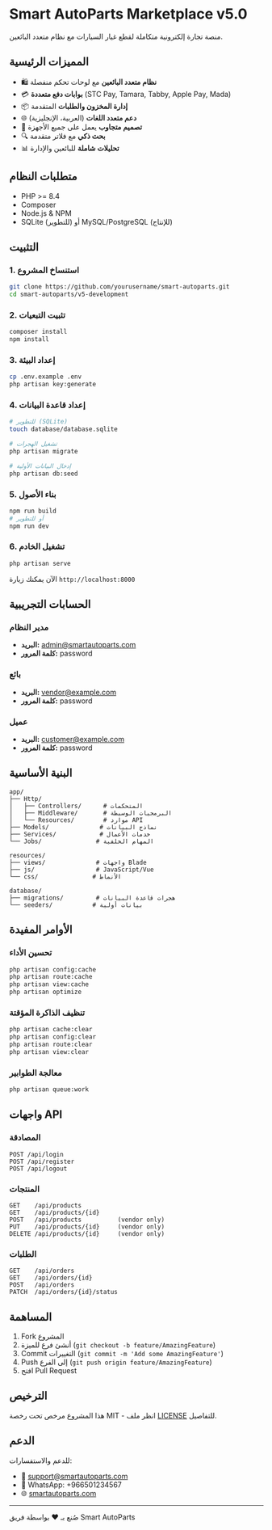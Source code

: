 # Smart AutoParts Marketplace v5.0

منصة تجارة إلكترونية متكاملة لقطع غيار السيارات مع نظام متعدد البائعين.

## المميزات الرئيسية

- 🛍️ **نظام متعدد البائعين** مع لوحات تحكم منفصلة
- 💳 **بوابات دفع متعددة** (STC Pay, Tamara, Tabby, Apple Pay, Mada)
- 📦 **إدارة المخزون والطلبات** المتقدمة
- 🌐 **دعم متعدد اللغات** (العربية، الإنجليزية)
- 📱 **تصميم متجاوب** يعمل على جميع الأجهزة
- 🔍 **بحث ذكي** مع فلاتر متقدمة
- 📊 **تحليلات شاملة** للبائعين والإدارة

## متطلبات النظام

- PHP >= 8.4
- Composer
- Node.js & NPM
- SQLite (للتطوير) أو MySQL/PostgreSQL (للإنتاج)

## التثبيت

### 1. استنساخ المشروع
```bash
git clone https://github.com/yourusername/smart-autoparts.git
cd smart-autoparts/v5-development
```

### 2. تثبيت التبعيات
```bash
composer install
npm install
```

### 3. إعداد البيئة
```bash
cp .env.example .env
php artisan key:generate
```

### 4. إعداد قاعدة البيانات
```bash
# للتطوير (SQLite)
touch database/database.sqlite

# تشغيل الهجرات
php artisan migrate

# إدخال البيانات الأولية
php artisan db:seed
```

### 5. بناء الأصول
```bash
npm run build
# أو للتطوير
npm run dev
```

### 6. تشغيل الخادم
```bash
php artisan serve
```

الآن يمكنك زيارة `http://localhost:8000`

## الحسابات التجريبية

### مدير النظام
- **البريد:** admin@smartautoparts.com
- **كلمة المرور:** password

### بائع
- **البريد:** vendor@example.com
- **كلمة المرور:** password

### عميل
- **البريد:** customer@example.com
- **كلمة المرور:** password

## البنية الأساسية

```
app/
├── Http/
│   ├── Controllers/      # المتحكمات
│   ├── Middleware/       # البرمجيات الوسيطة
│   └── Resources/        # موارد API
├── Models/              # نماذج البيانات
├── Services/            # خدمات الأعمال
└── Jobs/               # المهام الخلفية

resources/
├── views/              # واجهات Blade
├── js/                 # JavaScript/Vue
└── css/               # الأنماط

database/
├── migrations/         # هجرات قاعدة البيانات
└── seeders/           # بيانات أولية
```

## الأوامر المفيدة

### تحسين الأداء
```bash
php artisan config:cache
php artisan route:cache
php artisan view:cache
php artisan optimize
```

### تنظيف الذاكرة المؤقتة
```bash
php artisan cache:clear
php artisan config:clear
php artisan route:clear
php artisan view:clear
```

### معالجة الطوابير
```bash
php artisan queue:work
```

## واجهات API

### المصادقة
```
POST /api/login
POST /api/register
POST /api/logout
```

### المنتجات
```
GET    /api/products
GET    /api/products/{id}
POST   /api/products          (vendor only)
PUT    /api/products/{id}     (vendor only)
DELETE /api/products/{id}     (vendor only)
```

### الطلبات
```
GET    /api/orders
GET    /api/orders/{id}
POST   /api/orders
PATCH  /api/orders/{id}/status
```

## المساهمة

1. Fork المشروع
2. أنشئ فرع للميزة (`git checkout -b feature/AmazingFeature`)
3. Commit التغييرات (`git commit -m 'Add some AmazingFeature'`)
4. Push إلى الفرع (`git push origin feature/AmazingFeature`)
5. افتح Pull Request

## الترخيص

هذا المشروع مرخص تحت رخصة MIT - انظر ملف [LICENSE](LICENSE) للتفاصيل.

## الدعم

للدعم والاستفسارات:
- 📧 support@smartautoparts.com
- 📱 WhatsApp: +966501234567
- 🌐 [smartautoparts.com](https://smartautoparts.com)

---

صُنع بـ ❤️ بواسطة فريق Smart AutoParts
